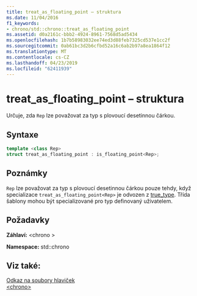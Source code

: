 ```yaml
---
title: treat_as_floating_point – struktura
ms.date: 11/04/2016
f1_keywords:
- chrono/std::chrono::treat_as_floating_point
ms.assetid: d0a2161c-bbb2-4924-8961-7568d5ad5434
ms.openlocfilehash: 1b7b58983032ee74ed3d88feb7325cd537e1cc2f
ms.sourcegitcommit: 0ab61bc3d2b6cfbd52a16c6ab2b97a8ea1864f12
ms.translationtype: MT
ms.contentlocale: cs-CZ
ms.lasthandoff: 04/23/2019
ms.locfileid: "62411939"
---
```

# <a name="treatasfloatingpoint-structure"></a>treat_as_floating_point – struktura

Určuje, zda `Rep` lze považovat za typ s plovoucí desetinnou čárkou.

## <a name="syntax"></a>Syntaxe

```cpp
template <class Rep>
struct treat_as_floating_point : is_floating_point<Rep>;
```

## <a name="remarks"></a>Poznámky

`Rep` lze považovat za typ s plovoucí desetinnou čárkou pouze tehdy, když specializace `treat_as_floating_point<Rep>` je odvozen z [true_type](../standard-library/type-traits-typedefs.md#true_type). Třída šablony mohou být specializované pro typ definovaný uživatelem.

## <a name="requirements"></a>Požadavky

**Záhlaví:** \<chrono >

**Namespace:** std::chrono

## <a name="see-also"></a>Viz také:

[Odkaz na soubory hlaviček](../standard-library/cpp-standard-library-header-files.md)<br/>
[\<chrono>](../standard-library/chrono.md)<br/>
